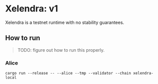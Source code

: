 # Xelendra: v1

Xelendra is a testnet runtime with no stability guarantees.

## How to run

> TODO: figure out how to run this properly.

### Alice

`cargo run --release -- --alice --tmp --validator --chain xelendra-local`
